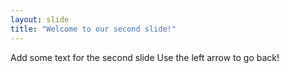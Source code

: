 ```yaml
---
layout: slide
title: "Welcome to our second slide!"
---
```

Add some text for the second slide
Use the left arrow to go back!

